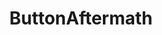 ---
title: ButtonAftermath
crosslinks:
- thebutton
- counting_in_the_wild
- counting
- place
- youtubefactsbot
- Emerald_Council
- TheButtonThread
- epicthread
- technology
- joinrobin
- antimatterindustries
- WeAreMods
- livecounting
- unexpectedfactorial
- woahdude
- news
- ZReviews
- worldnews
- announcements
- AprilKnights
---